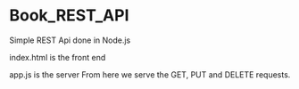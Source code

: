 # Book_REST_API
Simple REST Api done in Node.js


index.html is the front end 


app.js is the server
  From here we serve the GET, PUT and DELETE requests.
